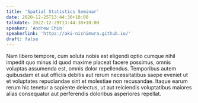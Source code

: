 ```yaml
---
title: 'Spatial Statistics Seminar'
date: 2020-12-25T13:44:30+10:00
talkdate: 2022-12-29T13:44:30+10:00
speaker: 'Andrew Chin'
speakerlink: 'https://aki-nishimura.github.io/'
draft: false
---
```


Nam libero tempore, cum soluta nobis est eligendi optio cumque nihil impedit quo minus id quod maxime placeat facere possimus, omnis voluptas assumenda est, omnis dolor repellendus. Temporibus autem quibusdam et aut officiis debitis aut rerum necessitatibus saepe eveniet ut et voluptates repudiandae sint et molestiae non recusandae. Itaque earum rerum hic tenetur a sapiente delectus, ut aut reiciendis voluptatibus maiores alias consequatur aut perferendis doloribus asperiores repellat.
